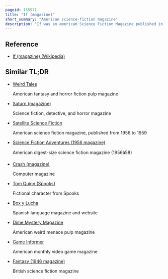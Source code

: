 ```yaml
---
pageid: 155571
title: "If (magazine)"
short_summary: "American science-fiction magazine"
description: "If was an american Science Fiction Magazine published in March 1952 by quinn Publications owned by James l. Quinn."
---
```


## Reference

- [If (magazine) (Wikipedia)](https://en.wikipedia.org/?curid=155571)

## Similar TL;DR

- [Weird Tales](/tldr/en/weird-tales)

  American fantasy and horror fiction pulp magazine

- [Saturn (magazine)](/tldr/en/saturn-magazine)

  Science fiction, detective, and horror magazine

- [Satellite Science Fiction](/tldr/en/satellite-science-fiction)

  American science fiction magazine, published from 1956 to 1959

- [Science Fiction Adventures (1956 magazine)](/tldr/en/science-fiction-adventures-1956-magazine)

  American digest-size science fiction magazine (1956â58)

- [Crash (magazine)](/tldr/en/crash-magazine)

  Computer magazine

- [Tom Quinn (Spooks)](/tldr/en/tom-quinn-spooks)

  Fictional character from Spooks

- [Box y Lucha](/tldr/en/box-y-lucha)

  Spanish language magazine and website

- [Dime Mystery Magazine](/tldr/en/dime-mystery-magazine)

  American weird menace pulp magazine

- [Game Informer](/tldr/en/game-informer)

  American monthly video game magazine

- [Fantasy (1946 magazine)](/tldr/en/fantasy-1946-magazine)

  British science fiction magazine
